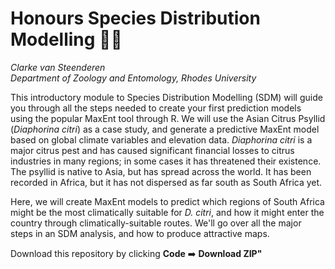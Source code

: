 # Honours Species Distribution Modelling 👨‍🎓
*Clarke van Steenderen*    
*Department of Zoology and Entomology, Rhodes University*

This introductory module to Species Distribution Modelling (SDM) will guide you through all the steps needed to create your first prediction models using the popular MaxEnt tool through R. We will use the Asian Citrus Psyllid (*Diaphorina citri*) as a case study, and generate a predictive MaxEnt model based on global climate variables and elevation data. *Diaphorina citri* is a major citrus pest and has caused significant financial losses to citrus industries in many regions; in some cases it has threatened their existence. The psyllid is native to Asia, but has spread across the world. It has been recorded in Africa, but it has not dispersed as far south as South Africa yet.

Here, we will create MaxEnt models to predict which regions of South Africa might be the most climatically suitable for *D. citri*, and how it might enter the country through climatically-suitable routes. We'll go over all the major steps in an SDM analysis, and how to produce attractive maps.

Download this repository by clicking **Code** ➡️ **Download ZIP"**
